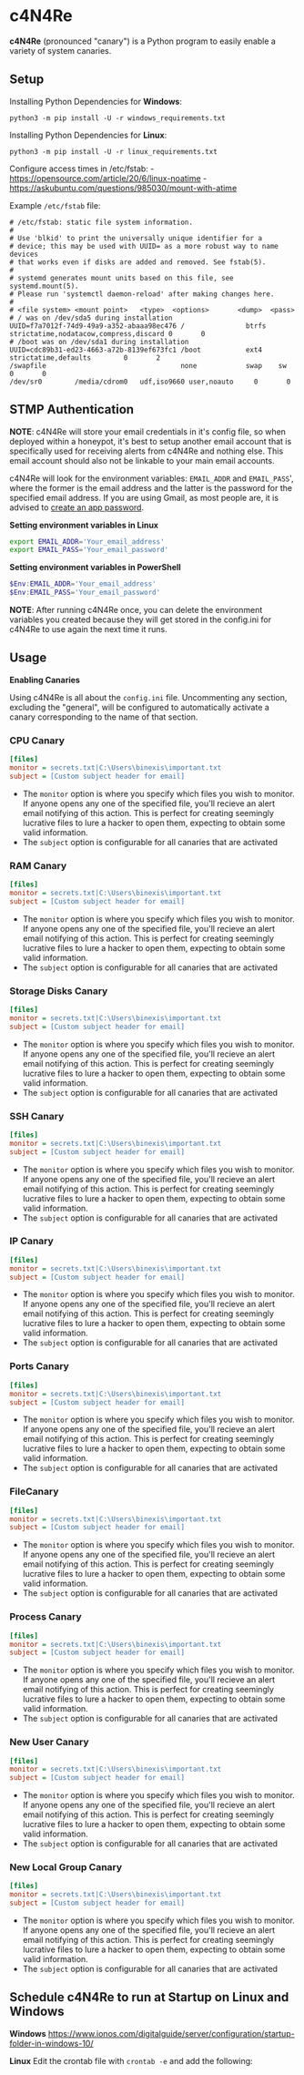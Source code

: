 # c4N4Re

**c4N4Re** (pronounced "canary") is a Python program to easily enable a variety of system canaries.

## Setup

Installing Python Dependencies for **Windows**:

```
python3 -m pip install -U -r windows_requirements.txt
```

Installing Python Dependencies for **Linux**:

```
python3 -m pip install -U -r linux_requirements.txt
```

Configure access times in /etc/fstab:
    - https://opensource.com/article/20/6/linux-noatime
    - https://askubuntu.com/questions/985030/mount-with-atime

Example `/etc/fstab` file:

```
# /etc/fstab: static file system information.
#
# Use 'blkid' to print the universally unique identifier for a
# device; this may be used with UUID= as a more robust way to name devices
# that works even if disks are added and removed. See fstab(5).
#
# systemd generates mount units based on this file, see systemd.mount(5).
# Please run 'systemctl daemon-reload' after making changes here.
#
# <file system> <mount point>   <type>  <options>       <dump>  <pass>
# / was on /dev/sda5 during installation
UUID=f7a7012f-74d9-49a9-a352-abaaa98ec476 /               btrfs   strictatime,nodatacow,compress,discard 0       0
# /boot was on /dev/sda1 during installation
UUID=cdc89b31-ed23-4663-a72b-8139ef673fc1 /boot           ext4    strictatime,defaults        0       2
/swapfile                                 none            swap    sw              0       0
/dev/sr0        /media/cdrom0   udf,iso9660 user,noauto     0       0
```

## STMP Authentication


**NOTE**: c4N4Re will store your email credentials in it's config file, so when deployed within a honeypot, it's best to setup another email account that is specifically used for receiving alerts from c4N4Re and nothing else. This email account should also not be linkable to your main email accounts.

c4N4Re will look for the environment variables: `EMAIL_ADDR` and `EMAIL_PASS`', where the former is the email address and the latter is the password for the specified email address. If you are using Gmail, as most people are, it is advised to [create an app password](https://www.lifewire.com/get-a-password-to-access-gmail-by-pop-imap-2-1171882). 

**Setting environment variables in Linux**

```bash
export EMAIL_ADDR='Your_email_address'
export EMAIL_PASS='Your_email_password'
```

**Setting environment variables in PowerShell**

```powershell
$Env:EMAIL_ADDR='Your_email_address'
$Env:EMAIL_PASS='Your_email_password'
```

**NOTE**: After running c4N4Re once, you can delete the environment variables you created because they will get stored in the config.ini for c4N4Re to use again the next time it runs.

## Usage 

**Enabling Canaries**

Using c4N4Re is all about the `config.ini` file. Uncommenting any section, excluding the "general", will be configured to automatically activate a canary corresponding to the name of that section. 

### CPU Canary

```ini
[files]
monitor = secrets.txt|C:\Users\binexis\important.txt
subject = [Custom subject header for email]
```

- The `monitor` option is where you specify which files you wish to monitor. If anyone opens any one of the specified file, you'll recieve an alert email notifying of this action. This is perfect for creating seemingly lucrative files to lure a hacker to open them, expecting to obtain some valid information.
- The `subject` option is configurable for all canaries that are activated

### RAM Canary

```ini
[files]
monitor = secrets.txt|C:\Users\binexis\important.txt
subject = [Custom subject header for email]
```

- The `monitor` option is where you specify which files you wish to monitor. If anyone opens any one of the specified file, you'll recieve an alert email notifying of this action. This is perfect for creating seemingly lucrative files to lure a hacker to open them, expecting to obtain some valid information.
- The `subject` option is configurable for all canaries that are activated

### Storage Disks Canary

```ini
[files]
monitor = secrets.txt|C:\Users\binexis\important.txt
subject = [Custom subject header for email]
```

- The `monitor` option is where you specify which files you wish to monitor. If anyone opens any one of the specified file, you'll recieve an alert email notifying of this action. This is perfect for creating seemingly lucrative files to lure a hacker to open them, expecting to obtain some valid information.
- The `subject` option is configurable for all canaries that are activated

### SSH Canary

```ini
[files]
monitor = secrets.txt|C:\Users\binexis\important.txt
subject = [Custom subject header for email]
```

- The `monitor` option is where you specify which files you wish to monitor. If anyone opens any one of the specified file, you'll recieve an alert email notifying of this action. This is perfect for creating seemingly lucrative files to lure a hacker to open them, expecting to obtain some valid information.
- The `subject` option is configurable for all canaries that are activated

### IP Canary

```ini
[files]
monitor = secrets.txt|C:\Users\binexis\important.txt
subject = [Custom subject header for email]
```

- The `monitor` option is where you specify which files you wish to monitor. If anyone opens any one of the specified file, you'll recieve an alert email notifying of this action. This is perfect for creating seemingly lucrative files to lure a hacker to open them, expecting to obtain some valid information.
- The `subject` option is configurable for all canaries that are activated

### Ports Canary

```ini
[files]
monitor = secrets.txt|C:\Users\binexis\important.txt
subject = [Custom subject header for email]
```

- The `monitor` option is where you specify which files you wish to monitor. If anyone opens any one of the specified file, you'll recieve an alert email notifying of this action. This is perfect for creating seemingly lucrative files to lure a hacker to open them, expecting to obtain some valid information.
- The `subject` option is configurable for all canaries that are activated

###  FileCanary

```ini
[files]
monitor = secrets.txt|C:\Users\binexis\important.txt
subject = [Custom subject header for email]
```

- The `monitor` option is where you specify which files you wish to monitor. If anyone opens any one of the specified file, you'll recieve an alert email notifying of this action. This is perfect for creating seemingly lucrative files to lure a hacker to open them, expecting to obtain some valid information.
- The `subject` option is configurable for all canaries that are activated

### Process Canary

```ini
[files]
monitor = secrets.txt|C:\Users\binexis\important.txt
subject = [Custom subject header for email]
```

- The `monitor` option is where you specify which files you wish to monitor. If anyone opens any one of the specified file, you'll recieve an alert email notifying of this action. This is perfect for creating seemingly lucrative files to lure a hacker to open them, expecting to obtain some valid information.
- The `subject` option is configurable for all canaries that are activated

### New User Canary

```ini
[files]
monitor = secrets.txt|C:\Users\binexis\important.txt
subject = [Custom subject header for email]
```

- The `monitor` option is where you specify which files you wish to monitor. If anyone opens any one of the specified file, you'll recieve an alert email notifying of this action. This is perfect for creating seemingly lucrative files to lure a hacker to open them, expecting to obtain some valid information.
- The `subject` option is configurable for all canaries that are activated

### New Local Group Canary

```ini
[files]
monitor = secrets.txt|C:\Users\binexis\important.txt
subject = [Custom subject header for email]
```

- The `monitor` option is where you specify which files you wish to monitor. If anyone opens any one of the specified file, you'll recieve an alert email notifying of this action. This is perfect for creating seemingly lucrative files to lure a hacker to open them, expecting to obtain some valid information.
- The `subject` option is configurable for all canaries that are activated

## Schedule c4N4Re to run at Startup on Linux and Windows

**Windows**
https://www.ionos.com/digitalguide/server/configuration/startup-folder-in-windows-10/

**Linux**
Edit the crontab file with `crontab -e` and add the following:

```
```
